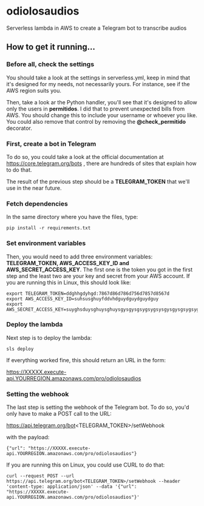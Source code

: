 # odiolosaudios
Serverless lambda in AWS to create a Telegram bot to transcribe audios

## How to get it running...

### Before all, check the settings

You should take a look at the settings in serverless.yml, keep in mind that it's designed for my needs, not necessarily yours. For instance, see if the AWS region suits you.

Then, take a look ar the Python handler, you'll see that it's designed to allow only the users in **permitidos**. I did that to prevent unexpected bills from AWS. You should change this to include your username or whoever you like. You could also remove that control by removing the **@check_permitido** decorator.

### First, create a bot in Telegram

To do so, you could take a look at the official documentation at https://core.telegram.org/bots , there are hundreds of sites that explain how to do that.

The result of the previous step should be a **TELEGRAM_TOKEN** that we'll use in the near future.

### Fetch dependencies

In the same directory where you have the files, type:

```
pip install -r requirements.txt
```

### Set environment variables

Then, you would need to add three environment variables: **TELEGRAM_TOKEN, AWS_ACCESS_KEY_ID and AWS_SECRET_ACCESS_KEY**. The first one is the token you got in the first step and the least two are your key and secret from your AWS account. If you are running this in Linux, this should look like:

```
export TELEGRAM_TOKEN=ddghhgdyhgd:7867d86d786d756d7857d8567d
export AWS_ACCESS_KEY_ID=suhsusghuyfddvhdguydguydguydguy
export AWS_SECRET_ACCESS_KEY=suyghsduysghuysghuysgysgysgsygsygsysgysgysgsygsygsygs
```

### Deploy the lambda

Next step is to deploy the lambda:

```
sls deploy
```

If everything worked fine, this should return an URL in the form:

https://XXXXX.execute-api.YOURREGION.amazonaws.com/pro/odiolosaudios

### Setting the webhook

The last step is setting the webhook of the Telegram bot. To do so, you'd only have to make a POST call to the URL:

https://api.telegram.org/bot<TELEGRAM_TOKEN>/setWebhook

with the payload:

```
{"url": "https://XXXXX.execute-api.YOURREGION.amazonaws.com/pro/odiolosaudios"}
```

If you are running this on Linux, you could use CURL to do that:

```
curl --request POST --url https://api.telegram.org/bot<TELEGRAM_TOKEN>/setWebhook --header 'content-type: application/json' --data '{"url": "https://XXXXX.execute-api.YOURREGION.amazonaws.com/pro/odiolosaudios"}'
```

